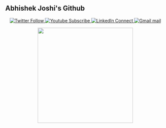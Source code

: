 ## Abhishek Joshi's Github
<p align="center">
  <a href="https://twitter.com/JocAbhi" target="_blank">
    <img src="https://img.shields.io/badge/Twitter-Follow-blue?style=for-the-badge&logo=appveyor" alt="Twitter Follow">
  </a>
   <a href="https://youtube.com/lifeHackers" target="_blank">
    <img src="https://img.shields.io/badge/Youtube-Subscribe-red?style=for-the-badge&logo=appveyor" alt="Youtube Subscribe">
  </a>
   <a href="https://linkedin.com/abhishekjoshi" target="_blank">
    <img src="https://img.shields.io/badge/LinkedIn-Connect-informational?style=for-the-badge&logo=appveyor" alt="LinkedIn Connect">
  </a>
   <a href="mailto:hireabhishekjoshi@gmail.com" target="_blank">
    <img src="https://img.shields.io/badge/Gmail-Mail%20me-orange?style=for-the-badge&logo=appveyor" alt="Gmail mail">
  </a>
</p>

<p align="center">
  <img src="https://wallpapercave.com/wp/wp9364029.png" height=300px width="auto">
</p>

